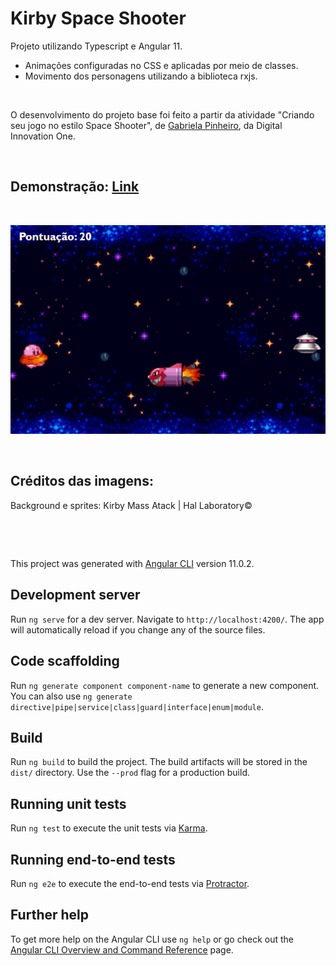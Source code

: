 # Kirby Space Shooter

Projeto utilizando Typescript e Angular 11.

* Animações configuradas no CSS e aplicadas por meio de classes.
* Movimento dos personagens utilizando a biblioteca rxjs.

<p>&nbsp;</p>

O desenvolvimento do projeto base foi feito a partir da atividade "Criando seu jogo no estilo Space Shooter", de [Gabriela Pinheiro](https://github.com/SpruceGabriela/space-shooter-dio), da Digital Innovation One.

<p>&nbsp;</p>

## Demonstração: [Link](http://jogo-kirby-space-shooter.s3-website-sa-east-1.amazonaws.com)

<p>&nbsp;</p>

![Preview](ReadMe/demonstracao.gif)

<p>&nbsp;</p>

## Créditos das imagens:
Background e sprites: Kirby Mass Atack | Hal Laboratory©

<p>&nbsp;</p>
<p>&nbsp;</p>


This project was generated with [Angular CLI](https://github.com/angular/angular-cli) version 11.0.2.

## Development server

Run `ng serve` for a dev server. Navigate to `http://localhost:4200/`. The app will automatically reload if you change any of the source files.

## Code scaffolding

Run `ng generate component component-name` to generate a new component. You can also use `ng generate directive|pipe|service|class|guard|interface|enum|module`.

## Build

Run `ng build` to build the project. The build artifacts will be stored in the `dist/` directory. Use the `--prod` flag for a production build.

## Running unit tests

Run `ng test` to execute the unit tests via [Karma](https://karma-runner.github.io).

## Running end-to-end tests

Run `ng e2e` to execute the end-to-end tests via [Protractor](http://www.protractortest.org/).

## Further help

To get more help on the Angular CLI use `ng help` or go check out the [Angular CLI Overview and Command Reference](https://angular.io/cli) page.
